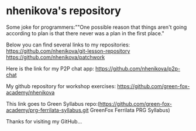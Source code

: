 # nhenikova's repository

Some joke for programmers:""One possible reason that things aren't going according to plan is that there never was a plan in the first place."

Below you can find several links to my repositories:
https://github.com/nhenikova/git-lesson-repository 
https://github.com/nhenikova/patchwork 

Here is the link for my P2P chat app:
https://github.com/nhenikova/p2p-chat

My github repository for workshop exercises: 
https://github.com/green-fox-academy/nhenikova

This link goes to Green Syllabus repo:(https://github.com/green-fox-academy/prg-ferrilata-syllabus.git GreenFox Ferrilata PRG Syllabus)

Thanks for visiting my GitHub...
